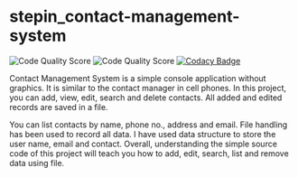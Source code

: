 # stepin_contact-management-system

![Code Quality Score](https://www.code-inspector.com/project/27803/score/svg)
![Code Quality Score](https://www.code-inspector.com/project/27803/status/svg)
[![Codacy Badge](https://app.codacy.com/project/badge/Grade/600e98177b7f437fa3f196b68cb00166)](https://www.codacy.com/gh/nellurisairam/stepin_contact-management-system/dashboard?utm_source=github.com&amp;utm_medium=referral&amp;utm_content=nellurisairam/stepin_contact-management-system&amp;utm_campaign=Badge_Grade)

Contact Management System is a simple console application without graphics. It is similar to the contact manager in cell phones. In this  project, you can add, view, edit, search and delete contacts. All added and edited records are saved in a file.

You can list contacts by name, phone no., address and email. File handling has been used to record all data. I have used data structure to store the user name, email and contact. Overall, understanding the simple source code of this project will teach you how to add, edit, search, list and remove data using file.
